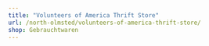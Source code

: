 ```yaml
---
title: "Volunteers of America Thrift Store"
url: /north-olmsted/volunteers-of-america-thrift-store/
shop: Gebrauchtwaren
---
```


